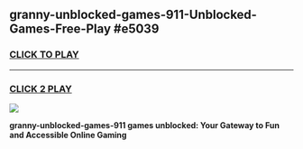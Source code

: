 
## granny-unblocked-games-911-Unblocked-Games-Free-Play #e5039
<h3>
<a href="https://us.freeplayer.one?title=granny-unblocked-games-911&ref=9M">CLICK TO PLAY</a></h3>
<hr>

<h3>
<a href="https://us.freeplayer.one?title=granny-unblocked-games-911&ref=9M">CLICK 2 PLAY</a>
  
</h3>

<a href="https://us.freeplayer.one?title=granny-unblocked-games-911&ref=9M"><img src="https://clearcache.store/games.png"></a>


**granny-unblocked-games-911 games unblocked: Your Gateway to Fun and Accessible Online Gaming**
